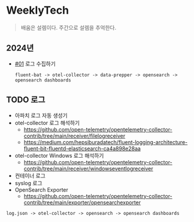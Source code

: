 # WeeklyTech
> 배움은 설렘이다.
> 주간으로 설렘을 추억한다.

## 2024년
- [#01](./2024/2024-01.md) 로그 수집하기
  ```
  fluent-bat -> otel-collector -> data-prepper -> opensearch -> opensearch dashboards
  ```

## TODO 로그
- 아파치 로그 자동 생성기
- otel-collector 로그 해석하기
  - https://github.com/open-telemetry/opentelemetry-collector-contrib/tree/main/receiver/filelogreceiver
  - https://medium.com/hepsiburadatech/fluent-logging-architecture-fluent-bit-fluentd-elasticsearch-ca4a898e28aa
- otel-collector Windows 로그 해석하기
  - https://github.com/open-telemetry/opentelemetry-collector-contrib/tree/main/receiver/windowseventlogreceiver  
- 컨테이너 로그
- syslog 로그
- OpenSearch Exporter
  - https://github.com/open-telemetry/opentelemetry-collector-contrib/tree/main/exporter/opensearchexporter

```
log.json -> otel-collector -> opensearch -> opensearch dashboards
```
